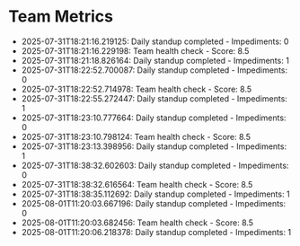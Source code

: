 # Team Metrics

- 2025-07-31T18:21:16.219125: Daily standup completed - Impediments: 0
- 2025-07-31T18:21:16.229198: Team health check - Score: 8.5
- 2025-07-31T18:21:18.826164: Daily standup completed - Impediments: 1
- 2025-07-31T18:22:52.700087: Daily standup completed - Impediments: 0
- 2025-07-31T18:22:52.714978: Team health check - Score: 8.5
- 2025-07-31T18:22:55.272447: Daily standup completed - Impediments: 1
- 2025-07-31T18:23:10.777664: Daily standup completed - Impediments: 0
- 2025-07-31T18:23:10.798124: Team health check - Score: 8.5
- 2025-07-31T18:23:13.398956: Daily standup completed - Impediments: 1
- 2025-07-31T18:38:32.602603: Daily standup completed - Impediments: 0
- 2025-07-31T18:38:32.616564: Team health check - Score: 8.5
- 2025-07-31T18:38:35.112692: Daily standup completed - Impediments: 1
- 2025-08-01T11:20:03.667196: Daily standup completed - Impediments: 0
- 2025-08-01T11:20:03.682456: Team health check - Score: 8.5
- 2025-08-01T11:20:06.218378: Daily standup completed - Impediments: 1
